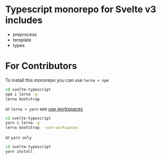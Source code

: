 # Typescript monorepo for Svelte v3 includes

* preprocess
* template
* types


# For Contributors

To install this monorepo you can use `lerna + npm`

```bash
cd svelte-typescript
npm i lerna -g
lerna bootstrap
```

or `lerna + yarn` see [use workspaces](https://github.com/lerna/lerna/tree/master/commands/bootstrap#--use-workspaces)
```bash
cd svelte-typescript
yarn i lerna -g
lerna bootstrap --use-workspaces
```

or `yarn only`
```bash
cd svelte-typescript
yarn install
```
